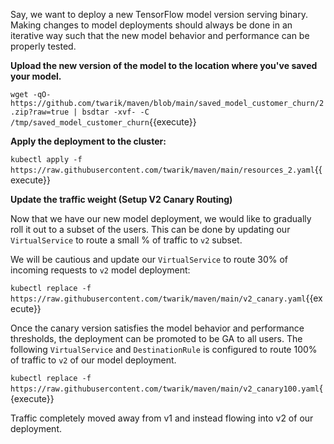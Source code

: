 Say, we want to deploy a new TensorFlow model version  serving binary. Making changes to model deployments should always be done in an iterative way such that the new model behavior and performance can be properly tested.

**Upload the new version of the model to the location where you've saved your model.**

`wget -qO- https://github.com/twarik/maven/blob/main/saved_model_customer_churn/2.zip?raw=true | bsdtar -xvf- -C /tmp/saved_model_customer_churn`{{execute}}

**Apply the deployment to the cluster:**

`kubectl apply -f https://raw.githubusercontent.com/twarik/maven/main/resources_2.yaml`{{execute}}

**Update the traffic weight (Setup V2 Canary Routing)**

Now that we have our new model deployment, we would like to gradually roll it out to a subset of the users.
This can be done by updating our `VirtualService` to route a small % of traffic to `v2` subset.

We will be cautious and update our `VirtualService` to route 30% of incoming requests to `v2` model deployment:

`kubectl replace -f https://raw.githubusercontent.com/twarik/maven/main/v2_canary.yaml`{{execute}}

Once the canary version satisfies the model behavior and performance thresholds, the deployment can be promoted to be GA to all users. The following `VirtualService` and `DestinationRule` is configured to route 100% of traffic to `v2` of our model deployment.

`kubectl replace -f https://raw.githubusercontent.com/twarik/maven/main/v2_canary100.yaml`{{execute}}

Traffic completely moved away from v1 and instead flowing into v2 of our deployment.
